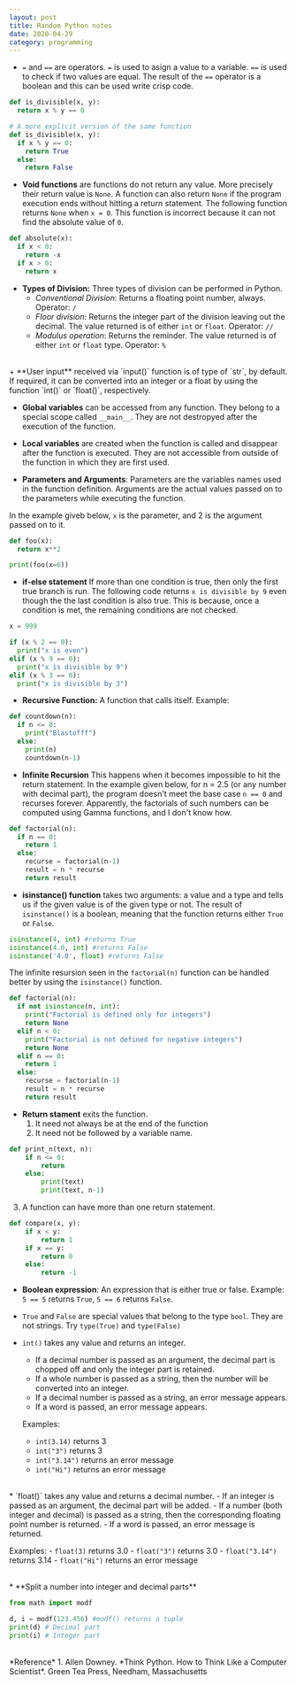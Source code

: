 ```yaml
---
layout: post
title: Random Python notes
date: 2020-04-29
category: programming
---
```


+ `=` and `==` are operators. `=` is used to asign a value to a variable.
`==` is used to check if two values are equal. The result of the `==` operator
is a boolean and this can be used write crisp code.

```python
def is_divisible(x, y):
  return x % y == 0

# A more explicit version of the same function
def is_divisible(x, y):
  if x % y == 0:
    return True
  else:
    return False
```

+ **Void functions** are functions do not return any value. More precisely
their return value is `None`. A function can also return `None` if the 
program execution ends without hitting a return statement. The following
function returns `None` when `x = 0`. This function is incorrect because
it can not find the absolute value of `0`.

```python
def absolute(x):
  if x < 0:
    return -x
  if x > 0:
    return x 
```


+ **Types of Division:** Three types of division can be performed in Python.
  - *Conventional Division*: Returns a floating point number, always. Operator:
    `/`
  - *Floor division*: Returns the integer part of the division leaving out the
    decimal. The value returned is of either `int` or `float`. Operator: `//`
  - *Modulus operation*: Returns the reminder. The value returned is of either
    `int` or `float` type. Operator: `%` 

<br />
+ **User input** received via `input()` function is of type of `str`, by
  default. If required, it can be converted into an integer or a float by
  using the function `int()` or `float()`, respectively.

+ **Global variables** can be accessed from any function. They belong to a
special scope called `__main__`. They are not destropyed after the execution 
of the function.

+ **Local variables** are created when the function is called and disappear
after the function is executed. They are not accessible from outside of the
function in which they are first used.

+ **Parameters and Arguments**: Parameters are the variables names used in the
function definition. Arguments are the actual values passed on to the parameters
while executing the function.

In the example giveb below, `x` is the parameter, and 2 is the argument passed on
to it.

```python
def foo(x):
  return x**2

print(foo(x=6))
```

+ **if-else statement**
If more than one condition is true, then only the first true branch is run.
The following code returns `x is divisible by 9` even though the the last
condition is also true. This is because, once a condition is met, the remaining
conditions are not checked.

```python
x = 999

if (x % 2 == 0):
  print("x is even")
elif (x % 9 == 0):
  print("x is divisible by 9")
elif (x % 3 == 0):
  print("x is divisible by 3")
```

+ **Recursive Function:** A function that calls itself.
Example:
```python
def countdown(n):
  if n <= 0:
    print("Blastofff")
  else:
    print(n)
    countdown(n-1)
```

+ **Infinite Recursion** This happens when it becomes impossible to hit the 
return statement. In the example given below, for n = 2.5 (or any number 
with decimal part), the program doesn't meet the base case `n == 0` and
recurses forever. Apparently, the factorials of such numbers can be computed
using Gamma functions, and I don't know how.

```python
def factorial(n):
  if n == 0:
    return 1
  else:
    recurse = factorial(n-1)
    result = n * recurse
    return result 
```

+ **isinstance() function** takes two arguments: a value and a type and tells
us if the given value is of the given type or not. The result of `isinstance()`
is a boolean, meaning that the function returns either `True` or `False`.

```python
isinstance(4, int) #returns True
isinstance(4.0, int) #returns False
isinstance('4.0', float) #returns False
```
The infinite resursion seen in the `factorial(n)` function can be handled
better by using the `isinstance()` function.

```python
def factorial(n):
  if not isinstance(n, int):
    print("Factorial is defined only for integers")
    return None
  elif n < 0:
    print("Factorial is not defined for negative integers")
    return None
  elif n == 0:
    return 1
  else:
    recurse = factorial(n-1)
    result = n * recurse
    return result
```

+ **Return stament** exits the function.
  1. It need not always be at the end of the function
  2. It need not be followed by a variable name. 
```python
def print_n(text, n):
	if n <= 0:
		return
	else:
		print(text)
		print(text, n-1)
```
  3. A function can have more than one return statement.
```python
def compare(x, y):
	if x < y:
		return 1
	if x == y:
		return 0
	else:
		return -1
```

+ **Boolean expression**: An expression that is either true or false.
Example: `5 == 5` returns `True`, `5 == 6` returns `False`.

+ `True` and `False` are special values that belong to the type `bool`. They
are not strings. Try `type(True)` and `type(False)`

+ `int()` takes any value and returns an integer. 
  - If a decimal number is passed as an argument, the decimal part is chopped
    off and only the integer part is retained.
  - If a whole number is passed as a string, then the number will be converted
    into an integer. 
  - If a decimal number is passed as a string, an error message appears.
  - If a word is passed, an error message appears.

  Examples:
    - `int(3.14)` returns 3 
    - `int("3")` returns 3
    - `int("3.14")` returns an error message
    - `int("Hi")` returns an error message

<br />
* `float()` takes any value and returns a decimal number.
  - If an integer is passed as an argument, the decimal part will be added.
  - If a number (both integer and decimal) is passed as a string, then the
    corresponding floating point number is returned.
  - If a word is passed, an error message is returned.

  Examples:
    - `float(3)` returns 3.0
    - `float("3")` returns 3.0
    - `float("3.14")` returns 3.14
    - `float("Hi")` returns an error message

<br>
* **Split a number into integer and decimal parts**

```python
from math import modf

d, i = modf(123.456) #modf() returns a tuple
print(d) # Decimal part
print(i) # Integer part
```

<br />
*Reference*
1. Allen Downey. *Think Python. How to Think Like a Computer Scientist*. Green
   Tea Press, Needham, Massachusetts
